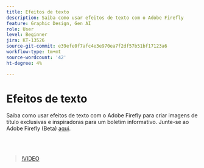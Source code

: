 ```yaml
---
title: Efeitos de texto
description: Saiba como usar efeitos de texto com o Adobe Firefly
feature: Graphic Design, Gen AI
role: User
level: Beginner
jira: KT-13526
source-git-commit: e39efe0f7afc4e3e970ea7f2df57b51bf17123a6
workflow-type: tm+mt
source-wordcount: '42'
ht-degree: 4%

---
```


# Efeitos de texto

Saiba como usar efeitos de texto com o Adobe Firefly para criar imagens de título exclusivas e inspiradoras para um boletim informativo. Junte-se ao Adobe Firefly (Beta) [aqui](https://firefly.adobe.com/).

<br> 

>[!VIDEO](https://video.tv.adobe.com/v/3420829?quality=12&learn=on&hidetitle=true)
